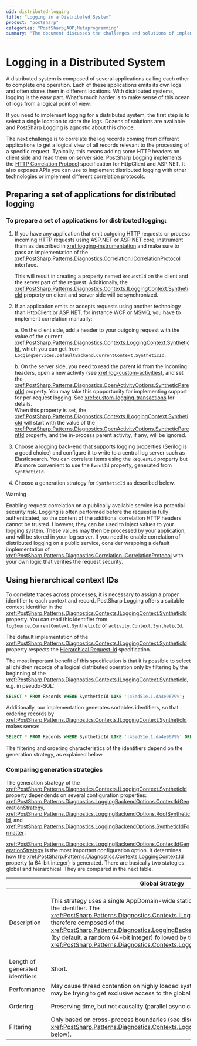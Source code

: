 ```yaml
---
uid: distributed-logging
title: "Logging in a Distributed System"
product: "postsharp"
categories: "PostSharp;AOP;Metaprogramming"
summary: "The document discusses the challenges and solutions of implementing logging in a distributed system using PostSharp Logging. It explains how to prepare applications for distributed logging, use hierarchical context IDs, and compare generation strategies."
---
```

# Logging in a Distributed System

A distributed system is composed of several applications calling each other to complete one operation. Each of these applications emits its own logs and often stores them in different locations. With distributed systems, logging is the easy part. What's much harder is to make sense of this ocean of logs from a logical point of view.

If you need to implement logging for a distributed system, the first step is to select a single location to store the logs. Dozens of solutions are available and PostSharp Logging is agnostic about this choice.

The next challenge is to correlate the log records coming from different applications to get a logical view of all records relevant to the processing of a specific request. Typically, this means adding some HTTP headers on client side and read them on server side. PostSharp Logging implements the [HTTP Correlation Protocol](https://github.com/dotnet/corefx/blob/master/src/System.Diagnostics.DiagnosticSource/src/HttpCorrelationProtocol.md) specification for HttpClient and ASP.NET. It also exposes APIs you can use to implement distributed logging with other technologies or implement different correlation protocols. 


## Preparing a set of applications for distributed logging

[comment]: # (TODO: point to the example and blog post.)


### To prepare a set of applications for distributed logging:

1. If you have any application that emit outgoing HTTP requests or process incoming HTTP requests using ASP.NET or ASP.NET core, instrument tham as described in <xref:logging-instrumentation> and make sure to pass an implementation of the <xref:PostSharp.Patterns.Diagnostics.Correlation.ICorrelationProtocol> interface. 

    This will result in creating a property named `RequestId` on the client and the server part of the request. Additionally, the <xref:PostSharp.Patterns.Diagnostics.Contexts.ILoggingContext.SyntheticId> property on client and server side will be synchronized. 


2. If an application emits or accepts requests using another technology than HttpClient or ASP.NET, for instance WCF or MSMQ, you have to implement correlation manually:

    a. On the client side, add a header to your outgoing request with the value of the current <xref:PostSharp.Patterns.Diagnostics.Contexts.LoggingContext.SyntheticId>, which you can get from `LoggingServices.DefaultBackend.CurrentContext.SyntheticId`. 

    b. On the server side, you need to read the parent id from the incoming headers, open a new activity (see <xref:log-custom-activities>), and set the <xref:PostSharp.Patterns.Diagnostics.OpenActivityOptions.SyntheticParentId> property. You may take this oppportunity for implementing support for per-request logging. See <xref:custom-logging-transactions> for details. 
<br>When this property is set, the <xref:PostSharp.Patterns.Diagnostics.Contexts.ILoggingContext.SyntheticId> will start with the value of the <xref:PostSharp.Patterns.Diagnostics.OpenActivityOptions.SyntheticParentId> property, and the in-process parent activity, if any, will be ignored. 


3. Choose a logging back-end that supports logging properties (Serilog is a good choice) and configure it to write to a central log server such as Elasticsearch. You can correlate items using the `RequestId` property but it's more convenient to use the `EventId` property, generated from `SyntheticId`. 


4. Choose a generation strategy for `SyntheticId` as described below. 


> [!WARNING]
> Enabling request correlation on a publically available service is a potential security risk. Logging is often performed before the request is fully authenticated, so the content of the additional correlation HTTP headers cannot be trusted. However, they can be used to inject values to your logging system. These values may then be processed by your application, and will be stored in your log server.
If you need to enable correlation of distributed logging on a public service, consider wrapping a default implementation of <xref:PostSharp.Patterns.Diagnostics.Correlation.ICorrelationProtocol> with your own logic that verifies the request security. 


## Using hierarchical context IDs

To correlate traces across processes, it is necessary to assign a proper identifier to each context and record. PostSharp Logging offers a suitable context identifier in the <xref:PostSharp.Patterns.Diagnostics.Contexts.ILoggingContext.SyntheticId> property. You can read this identifier from `logSource.CurrentContext.SyntheticId` or `activity.Context.SyntheticId`. 

The default implementation of the <xref:PostSharp.Patterns.Diagnostics.Contexts.ILoggingContext.SyntheticId> property respects the [Hierarchical Request-Id](https://github.com/dotnet/corefx/blob/master/src/System.Diagnostics.DiagnosticSource/src/HierarchicalRequestId.md) specification. 

The most important benefit of this specification is that it is possible to select all children records of a logical distributed operation only by filtering by the beginning of the <xref:PostSharp.Patterns.Diagnostics.Contexts.ILoggingContext.SyntheticId>, e.g. in pseudo-SQL: 

```sql
SELECT * FROM Records WHERE SyntheticId LIKE '|45ed51e.1.da4e9679%';
```

Additionally, our implementation generates sortables identifiers, so that ordering records by <xref:PostSharp.Patterns.Diagnostics.Contexts.ILoggingContext.SyntheticId> makes sense: 

```sql
SELECT * FROM Records WHERE SyntheticId LIKE '|45ed51e.1.da4e9679%' ORDER BY SyntheticId ASC;
```

The filtering and ordering characteristics of the identifiers depend on the generation strategy, as explained below.


### Comparing generation strategies

The generation strategy of the <xref:PostSharp.Patterns.Diagnostics.Contexts.ILoggingContext.SyntheticId> property dependends on several configuration properties: <xref:PostSharp.Patterns.Diagnostics.LoggingBackendOptions.ContextIdGenerationStrategy>, <xref:PostSharp.Patterns.Diagnostics.LoggingBackendOptions.RootSyntheticId>, and <xref:PostSharp.Patterns.Diagnostics.LoggingBackendOptions.SyntheticIdFormatter> . 

<xref:PostSharp.Patterns.Diagnostics.LoggingBackendOptions.ContextIdGenerationStrategy> is the most important configuration option. It determines how the <xref:PostSharp.Patterns.Diagnostics.Contexts.LoggingContext.Id> property (a 64-bit integer) is generated. There are basically two stategies: global and hierarchical. They are compared in the next table. 

|  | Global Strategy | Hierarchical Strategy |
|--|-----------------|-----------------------|
| Description | This strategy uses a single AppDomain-wide static 64-bit counter to generate the identifier. The <xref:PostSharp.Patterns.Diagnostics.Contexts.ILoggingContext.SyntheticId> is therefore composed of the <xref:PostSharp.Patterns.Diagnostics.LoggingBackendOptions.RootSyntheticId> (by default, a random 64-bit integer) followed by the 64-bit <xref:PostSharp.Patterns.Diagnostics.Contexts.LoggingContext.Id> itself.  | The <xref:PostSharp.Patterns.Diagnostics.Contexts.LoggingContext.Id> property is generated using a counter in the scope of the parent context. If there is no parent context, the global strategy is used. Therefore, the <xref:PostSharp.Patterns.Diagnostics.Contexts.ILoggingContext.SyntheticId> property is composed of the <xref:PostSharp.Patterns.Diagnostics.Contexts.ILoggingContext.SyntheticId> of the parent context, plus the <xref:PostSharp.Patterns.Diagnostics.Contexts.LoggingContext.Id> of the current context.  |
| Length of generated identifiers | Short. | Potentially very long. |
| Performance | May cause thread contention on highly loaded systems because several threads may be trying to get exclusive access to the global counter at the same time. | No thread contention issue, but more CPU time required to render the id. |
| Ordering | Preserving time, but not causality (parallel async calls are mixed). | Preserving causality, but not time (parallel async calls are separated from each other). |
| Filtering | Only based on cross-process boundaries (see discussion on <xref:PostSharp.Patterns.Diagnostics.Contexts.LoggingContext.SyntheticParentId> below).  | Based on any context (external activity, method, custom in-process activity). |


